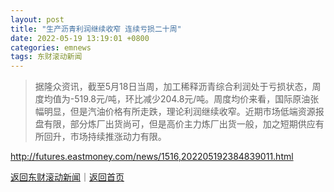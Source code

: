 ```yaml
---
layout: post
title: "生产沥青利润继续收窄 连续亏损二十周"
date: 2022-05-19 13:19:01 +0800
categories: emnews
tags: 东财滚动新闻
---
```

> 据隆众资讯，截至5月18日当周，加工稀释沥青综合利润处于亏损状态，周度均值为-519.8元/吨，环比减少204.8元/吨。周度均价来看，国际原油张幅明显，但是汽油价格有所走跌，理论利润继续收窄。近期市场低端资源报盘有限，部分炼厂出货尚可，但是高价主力炼厂出货一般，加之短期供应有所回升，市场持续推涨动力有限。



<http://futures.eastmoney.com/news/1516,202205192384839011.html>

[返回东财滚动新闻](//finews.withounder.com/emnews/)｜[返回首页](//finews.withounder.com/)